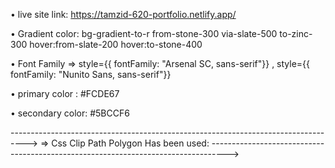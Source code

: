  • live site link: https://tamzid-620-portfolio.netlify.app/

 • Gradient color: bg-gradient-to-r from-stone-300 via-slate-500 to-zinc-300 hover:from-slate-200 hover:to-stone-400


• Font Family => 
style={{ fontFamily: "Arsenal SC, sans-serif"}} ,
style={{ fontFamily: "Nunito Sans, sans-serif"}}

• primary color : #FCDE67
  
• secondary color: #5BCCF6

---------------------------------------------------------------------------------->
 => Css Clip Path Polygon Has been used:
---------------------------------------------------------------------------------->